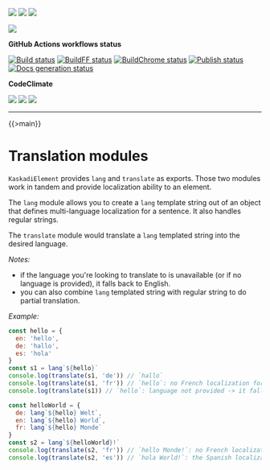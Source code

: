 ![](https://img.shields.io/github/package-json/v/kaskadi/kaskadi-element)
![](https://img.shields.io/badge/code--style-standard-blue)
![](https://img.shields.io/github/license/kaskadi/kaskadi-element?color=blue)

[![](https://img.shields.io/badge/live-example-orange)](https://cdn.klimapartner.net/modules/%40kaskadi/kaskadi-element/example/index.html)

**GitHub Actions workflows status**

[![Build status](https://img.shields.io/github/workflow/status/kaskadi/kaskadi-element/build?label=build&logo=mocha)](https://github.com/kaskadi/kaskadi-element/actions?query=workflow%3Abuild)
[![BuildFF status](https://img.shields.io/github/workflow/status/kaskadi/kaskadi-element/build-on-firefox?label=firefox&logo=firefox-browser)](https://github.com/kaskadi/kaskadi-element/actions?query=workflow%3Abuild-on-firefox)
[![BuildChrome status](https://img.shields.io/github/workflow/status/kaskadi/kaskadi-element/build-on-chrome?label=chrome&logo=google-chrome&logoColor=white)](https://github.com/kaskadi/kaskadi-element/actions?query=workflow%3Abuild-on-chrome)
[![Publish status](https://img.shields.io/github/workflow/status/kaskadi/kaskadi-element/publish?label=publish&logo=Amazon%20AWS)](https://github.com/kaskadi/kaskadi-element/actions?query=workflow%3Apublish)
[![Docs generation status](https://img.shields.io/github/workflow/status/kaskadi/kaskadi-element/generate-docs?label=docs&logo=read-the-docs)](https://github.com/kaskadi/kaskadi-element/actions?query=workflow%3Agenerate-docs)

**CodeClimate**

[![](https://img.shields.io/codeclimate/maintainability/kaskadi/kaskadi-element?label=maintainability&logo=Code%20Climate)](https://codeclimate.com/github/kaskadi/kaskadi-element)
[![](https://img.shields.io/codeclimate/tech-debt/kaskadi/kaskadi-element?label=technical%20debt&logo=Code%20Climate)](https://codeclimate.com/github/kaskadi/kaskadi-element)
[![](https://img.shields.io/codeclimate/coverage/kaskadi/kaskadi-element?label=test%20coverage&logo=Code%20Climate)](https://codeclimate.com/github/kaskadi/kaskadi-element)

<!-- You can add badges inside of this section if you'd like -->

****

<!-- automatically generated documentation will be placed in here -->
{{>main}}
<!-- automatically generated documentation will be placed in here -->

# Translation modules <a name="translation-module"></a>

`KaskadiElement` provides `lang` and `translate` as exports. Those two modules work in tandem and provide localization ability to an element.

The `lang` module allows you to create a `lang` template string out of an object that defines multi-language localization for a sentence. It also handles regular strings.

The `translate` module would translate a `lang` templated string into the desired language.

_Notes:_
- if the language you're looking to translate to is unavailable (or if no language is provided), it falls back to English.
- you can also combine `lang` templated string with regular string to do partial translation.

_Example:_
```js
const hello = {
  en: 'hello',
  de: 'hallo',
  es: 'hola'
}
const s1 = lang`${hello}`
console.log(translate(s1, 'de')) // `hallo`
console.log(translate(s1, 'fr')) // `hello`: no French localization for `hello` -> it falls back to English
console.log(translate(s1)) // `hello`: language not provided -> it falls back to English

const helloWorld = {
  de: lang`${hello} Welt`,
  en: lang`${hello} World`,
  fr: lang`${hello} Monde`
}
const s2 = lang`${helloWorld}!`
console.log(translate(s2, 'fr')) // `hello Monde!`: no French localization for `hello` -> it falls back to English
console.log(translate(s2, 'es')) // `hola World!`: the Spanish localization for `hello` is `hola`
```